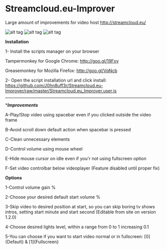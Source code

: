 # Streamcloud.eu-Improver
Large amount of improvements for video host http://streamcloud.eu/

![alt tag](http://s14.postimg.org/qacpygug1/Captura.png)
![alt tag](http://s21.postimg.org/3qmd4jyiv/Captura2.png)
![alt tag](https://s13.postimg.org/f06v3v5w7/Captura3.png)

************Installation************

1- Install the scripts manager on your browser

Tampermonkey for Google Chrome: http://goo.gl/19Fxy

Greasemonkey for Mozilla Firefox: http://goo.gl/VqNcb

2- Open the script installation url and click install:
https://github.com/J0hn8uff3r/Streamcloud.eu-Improver/raw/master/Streamcloud.eu_Improver.user.js


************************************


**********Improvements*********

A-Play/Stop video using spacebar even if you clicked outside the video frame

B-Avoid scroll down default action when spacebar is pressed

C-Clean unnecessary elements

D-Control volume using mouse wheel

E-Hide mouse cursor on idle even if you'r not using fullscreen option

F-Set video controlbar below videoplayer (Feature disabled until proper fix)


************Options************

1-Control volume gain %

2-Choose your desired default start volume %

3-Skip video to desired position at start, so you can skip boring tv shows intros, setting start minute and start second (Editable from site on version 1.2.0)

4-Choose desired lights level, within a range from 0 to 1 increasing 0.1

5-You can choose if you want to start video normal or in fullscreen: [0]{Default} & [1]{Fullscreen}


